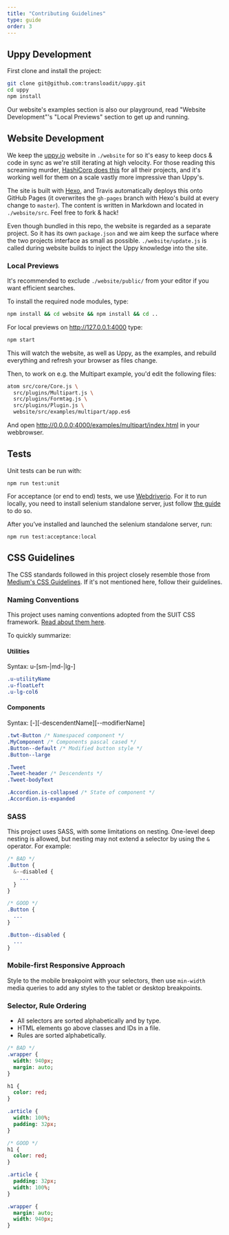 ```yaml
---
title: "Contributing Guidelines"
type: guide
order: 3
---
```


## Uppy Development

First clone and install the project:

```bash
git clone git@github.com:transloadit/uppy.git
cd uppy
npm install
```

Our website's examples section is also our playground, read "Website Development"'s "Local Previews" section to get up and running.

## Website Development

We keep the [uppy.io](http://uppy.io) website in `./website` for so it's easy to keep docs & code in sync as we're still iterating at high velocity. For those reading this screaming murder, [HashiCorp does this](https://github.com/hashicorp/terraform/tree/master/website) for all their projects, and it's working well for them on a scale vastly more impressive than Uppy's.

The site is built with [Hexo](http://hexo.io/), and Travis automatically deploys this onto GitHub Pages (it overwrites the `gh-pages` branch with Hexo's build at every change to `master`). The content is written in Markdown and located in `./website/src`. Feel free to fork & hack!  

Even though bundled in this repo, the website is regarded as a separate project. So it has its own `package.json` and we aim keep the surface where the two projects interface as small as possible. `./website/update.js` is called during website builds to inject the Uppy knowledge into the site.

### Local Previews

It's recommended to exclude `./website/public/` from your editor if you want efficient searches.

To install the required node modules, type:
```bash
npm install && cd website && npm install && cd ..
```

For local previews on http://127.0.0.1:4000 type:

```bash
npm start
```

This will watch the website, as well as Uppy, as the examples, and rebuild everything and refresh your browser as files change.

Then, to work on e.g. the Multipart example, you'd edit the following files:

```bash
atom src/core/Core.js \
  src/plugins/Multipart.js \
  src/plugins/Formtag.js \
  src/plugins/Plugin.js \
  website/src/examples/multipart/app.es6
```

And open <http://0.0.0.0:4000/examples/multipart/index.html> in your webbrowser.

## Tests

Unit tests can be run with:

```npm run test:unit```

For acceptance (or end to end) tests, we use [Webdriverio](http://webdriver.io). For it to run locally, you need to install selenium standalone server, just follow [the guide](http://webdriver.io/guide.html) to do so.

After you’ve installed and launched the selenium standalone server, run:

```
npm run test:acceptance:local
```

## CSS Guidelines

The CSS standards followed in this project closely resemble those from [Medium's CSS Guidelines](https://gist.github.com/fat/a47b882eb5f84293c4ed). If it's not mentioned here, follow their guidelines.

### Naming Conventions

This project uses naming conventions adopted from the SUIT CSS framework.
[Read about them here](https://github.com/suitcss/suit/blob/master/doc/naming-conventions.md).

To quickly summarize:

#### Utilities

Syntax: u-[sm-|md-|lg-]<utilityName>

```css
.u-utilityName
.u-floatLeft
.u-lg-col6
```

#### Components

Syntax: [<namespace>-]<ComponentName>[-descendentName][--modifierName]

```css
.twt-Button /* Namespaced component */
.MyComponent /* Components pascal cased */
.Button--default /* Modified button style */
.Button--large

.Tweet
.Tweet-header /* Descendents */
.Tweet-bodyText

.Accordion.is-collapsed /* State of component */
.Accordion.is-expanded
```

### SASS

This project uses SASS, with some limitations on nesting.  One-level deep nesting is allowed, but nesting may not extend a selector by using the `&` operator.  For example:

```sass
/* BAD */
.Button {
  &--disabled {
    ...
  }
}

/* GOOD */
.Button {
  ...
}

.Button--disabled {
  ...
}
```

### Mobile-first Responsive Approach

Style to the mobile breakpoint with your selectors, then use `min-width` media queries to add any styles to the tablet or desktop breakpoints.

### Selector, Rule Ordering

- All selectors are sorted alphabetically and by type.
- HTML elements go above classes and IDs in a file.
- Rules are sorted alphabetically.

```sass
/* BAD */
.wrapper {
  width: 940px;
  margin: auto;
}

h1 {
  color: red;
}

.article {
  width: 100%;
  padding: 32px;
}

/* GOOD */
h1 {
  color: red;
}

.article {
  padding: 32px;
  width: 100%;
}

.wrapper {
  margin: auto;
  width: 940px;
}
```
